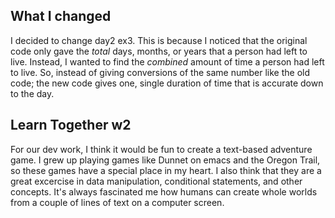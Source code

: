 ## What I changed
I decided to change day2 ex3. This is because I noticed that the original code only gave the *total* days, months, or years that a person had left to live. Instead, I wanted to find the *combined* amount of time a person had left to live. So, instead of giving conversions of the same number like the old code; the new code gives one, single duration of time that is accurate down to the day.

## Learn Together w2
For our dev work, I think it would be fun to create a text-based adventure game. I grew up playing games like Dunnet on emacs and the Oregon Trail, so these games have a special place in my heart. I also think that they are a great excercise in data manipulation, conditional statements, and other concepts. It's always fascinated me how humans can create whole worlds from a couple of lines of text on a computer screen.